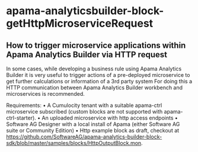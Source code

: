 # apama-analyticsbuilder-block-getHttpMicroserviceRequest
## How to trigger microservice applications within Apama Analytics Builder via HTTP request
In some cases, while developing a business rule using Apama Analytics Builder it is very useful to trigger actions of a pre-deployed microservice to get further calculations or information of a 3rd party system
For doing this a HTTP communication between Apama Analytics Builder workbench and microservices is recommended. 

Requirements:
	•	A Cumulocity tenant with a suitable apama-ctrl microservice subscribed (custom blocks are not supported with apama-ctrl-starter).
	•	An uploaded microservice with http access endpoints
	•	Software AG Designer with a local install of Apama (either Software AG suite or Community Edition)
	•	Http example block as draft, checkout at https://github.com/SoftwareAG/apama-analytics-builder-block-sdk/blob/master/samples/blocks/HttpOutputBlock.mon. 
